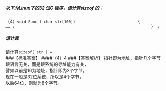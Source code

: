 ##### 以下为Linux下的32 位C 程序，请计算sizeof 的：
（4）`void Func ( char str[100])                           
 {                                          
 …… ;                                                            
 }  ;`  
##### 请计算  
请计算`sizeof( str ) =  `    
###【标准答案】
####（4）4
###【答案解析】
指针即为地址，指针几个字节跟语言无关，而是跟系统的寻址能力有关，  
譬如以前是16为地址，指针即为2个字节，  
现在一般是32位系统，所以是4个字节，  
以后64位，则就为8个字节。